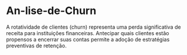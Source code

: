 # An-lise-de-Churn
A rotatividade de clientes (churn) representa uma perda significativa de receita para instituições financeiras. Antecipar quais clientes estão propensos a encerrar suas contas permite a adoção de estratégias preventivas de retenção.
